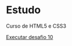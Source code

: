# Estudo
 Curso de HTML5 e CSS3

<a href="gabriel0-0alves.github.io/Modulo 2/Desafio10/index.html"> Executar desafio 10</a>
